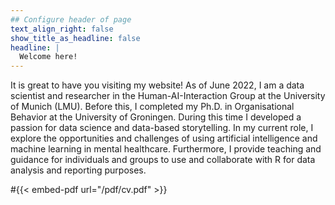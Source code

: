 ```yaml
---
## Configure header of page
text_align_right: false
show_title_as_headline: false
headline: |
  Welcome here!
---
```


<!-- this is a subheadline -->
It is great to have you visiting my website! As of June 2022, I am a data scientist and researcher in the Human-AI-Interaction Group at the University of Munich (LMU). Before this, I completed my Ph.D. in Organisational Behavior at the University of Groningen. During this time I developed a passion for data science and data-based storytelling. In my current role, I explore the opportunities and challenges of using artificial intelligence and machine learning in mental healthcare. Furthermore, I provide teaching and guidance for individuals and groups to use and collaborate with R for data analysis and reporting purposes.

#{{< embed-pdf url="/pdf/cv.pdf" >}}

<script src= '/pdf/cv.pdf'></script>
